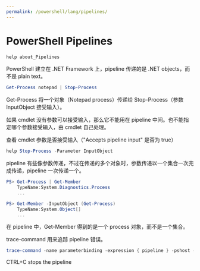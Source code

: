 ```yaml
---
permalink: /powershell/lang/pipelines/
---
```


# PowerShell Pipelines

```powershell
help about_Pipelines
```

PowerShell 建立在 .NET Framework 上，pipeline 传递的是 .NET objects，而不是 plain text。

```powershell
Get-Process notepad | Stop-Process
```

Get-Process 将一个对象（Notepad process）传递给 Stop-Process（参数 InputObject 接受输入）。

如果 cmdlet 没有参数可以接受输入，那么它不能用在 pipeline 中间。也不能指定哪个参数接受输入，由 cmdlet 自己处理。

查看 cmdlet 参数是否接受输入（"Accepts pipeline input" 是否为 true）

```powershell
help Stop-Process -Parameter InputObject
```

pipeline 有些像参数传递，不过在传递的多个对象时，参数传递以一个集合一次完成传递，pipeline 一次传递一个。

```powershell
PS> Get-Process | Get-Member
    TypeName:System.Diagnostics.Process
    ...

PS> Get-Member -InputObject (Get-Process)
    TypeName:System.Object[]
    ...
```

在 pipeline 中，Get-Member 得到的是一个 process 对象，而不是一个集合。

trace-command 用来追踪 pipeline 错误。

```powershell
trace-command -name parameterbinding -expression { pipeline } -pshost -filepath debug.txt
```

CTRL+C stops the pipeline
